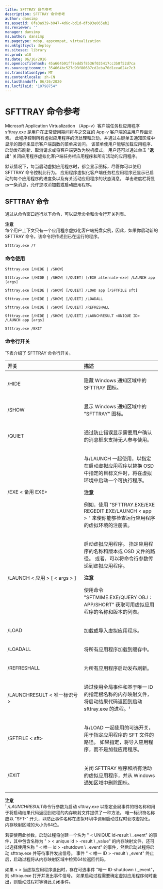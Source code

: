 ```yaml
---
title: SFTTRAY 命令参考
description: SFTTRAY 命令参考
author: dansimp
ms.assetid: 6fa3a939-b047-4d6c-bd1d-dfb93e065eb2
ms.reviewer: ''
manager: dansimp
ms.author: dansimp
ms.pagetype: mdop, appcompat, virtualization
ms.mktglfcycl: deploy
ms.sitesec: library
ms.prod: w10
ms.date: 06/16/2016
ms.openlocfilehash: 45a664b91ff7edd5f8536f035417cc3b0f52d7ca
ms.sourcegitcommit: 354664bc527d93f80687cd2eba70d1eea024c7c3
ms.translationtype: MT
ms.contentlocale: zh-CN
ms.lasthandoff: 06/26/2020
ms.locfileid: "10798754"
---
```

# SFTTRAY 命令参考


Microsoft Application Virtualization （App-v）客户端任务栏应用程序 sfttray.exe 是用户在正常使用期间将与之交互的 App-v 客户端的主用户界面元素。 此程序控制所有虚拟应用程序的流处理和启动，并通过右键单击通知区域中显示的图标来显示客户端函数的菜单来访问。 该菜单使用户能够加载应用程序、启动发布刷新、取消请求或将客户端更改为脱机模式。 用户还可以通过单击 "**退出**" 关闭应用程序虚拟化客户端任务栏应用程序和所有活动的应用程序。

默认情况下，每当启动虚拟应用程序时，都会显示图标，尽管你可以使用 SFTTRAY 命令控制此行为。 应用程序虚拟化客户端任务栏应用程序还显示已启动的每个应用程序的进度条以及有关活动应用程序的状态消息。 单击进度栏将显示一条消息，允许您取消加载或启动应用程序。

## SFTTRAY 命令


通过从命令窗口运行以下命令，可以显示命令和命令行开关列表。

**注意**  
每个用户上下文只有一个应用程序虚拟化客户端托盘实例，因此，如果你启动新的 SFTTRAY 命令，该命令将传递到已在运行的程序。



`Sfttray.exe /?`

### 命令使用

`Sfttray.exe [/HIDE | /SHOW]`

`Sfttray.exe [/HIDE | /SHOW] [/QUIET] [/EXE alternate-exe] /LAUNCH app [args]`

`Sfttray.exe [/HIDE | /SHOW] [/QUIET] /LOAD app [/SFTFILE sft]`

`Sfttray.exe [/HIDE | /SHOW] [/QUIET] /LOADALL`

`Sfttray.exe [/HIDE | /SHOW] [/QUIET] /REFRESHALL`

`Sfttray.exe [/HIDE | /SHOW] [/QUIET] /LAUNCHRESULT <UNIQUE ID>  /LAUNCH app [args]`

`Sfttray.exe /EXIT`

### 命令行开关

下表介绍了 SFTTRAY 命令行开关。

<table>
<colgroup>
<col width="50%" />
<col width="50%" />
</colgroup>
<thead>
<tr class="header">
<th align="left">开关</th>
<th align="left">描述</th>
</tr>
</thead>
<tbody>
<tr class="odd">
<td align="left"><p>/HIDE</p></td>
<td align="left"><p>隐藏 Windows 通知区域中的 SFTTRAY 图标。</p></td>
</tr>
<tr class="even">
<td align="left"><p>/SHOW</p></td>
<td align="left"><p>显示 Windows 通知区域中的 "SFTTRAY" 图标。</p></td>
</tr>
<tr class="odd">
<td align="left"><p>/QUIET</p></td>
<td align="left"><p>通过防止错误显示需要用户确认的消息框来支持无人参与使用。</p></td>
</tr>
<tr class="even">
<td align="left"><p>/EXE &lt; 备用 EXE&gt;</p></td>
<td align="left"><p>与/LAUNCH 一起使用，以指定在启动虚拟应用程序以替换 OSD 中指定的目标文件时，将在虚拟环境中启动一个可执行程序。</p>
<div class="alert">
<strong>注意</strong><br/><p>例如，使用 "SFTTRAY.EXE/EXE REGEDIT.EXE/LAUNCH &lt; app &gt; " 来使你能够检查运行应用程序的虚拟环境的注册表。</p>
</div>
<div>

</div></td>
</tr>
<tr class="odd">
<td align="left"><p>/LAUNCH &lt; 应用 &gt; [ &lt; args &gt; ]</p></td>
<td align="left"><p>启动虚拟应用程序。 指定应用程序的名称和版本或 OSD 文件的路径。 或者，可以将命令行参数传递到虚拟应用程序。</p>
<div class="alert">
<strong>注意</strong><br/><p>使用命令 "SFTMIME.EXE/QUERY OBJ： APP/SHORT" 获取可用虚拟应用程序的名称和版本的列表。</p>
</div>
<div>

</div></td>
</tr>
<tr class="even">
<td align="left"><p>/LOAD</p></td>
<td align="left"><p>加载或导入虚拟应用程序。</p></td>
</tr>
<tr class="odd">
<td align="left"><p>/LOADALL</p></td>
<td align="left"><p>将所有应用程序加载到缓存中。</p></td>
</tr>
<tr class="even">
<td align="left"><p>/REFRESHALL</p></td>
<td align="left"><p>为所有应用程序启动发布刷新。</p></td>
</tr>
<tr class="odd">
<td align="left"><p>/LAUNCHRESULT &lt; 唯一标识号&gt;</p></td>
<td align="left"><p>通过使用全局事件和基于唯一 ID 的指定根名称的内存映射文件，将启动结果代码返回到启动 sfttray.exe 的进程。¹</p></td>
</tr>
<tr class="even">
<td align="left"><p>/SFTFILE &lt; sft&gt;</p></td>
<td align="left"><p>与/LOAD 一起使用的可选开关，用于指定应用程序的 SFT 文件的路径。 如果指定，将导入应用程序，而不是加载应用程序。</p></td>
</tr>
<tr class="odd">
<td align="left"><p>/EXIT</p></td>
<td align="left"><p>关闭 SFTTRAY 程序和所有活动的虚拟应用程序，并从 Windows 通知区域中删除图标。</p></td>
</tr>
</tbody>
</table>



**注意**  
¹ */LAUNCHRESULT*命令行参数为启动 sfttray.exe 以指定全局事件的根名称和用于将启动结果代码返回到进程的内存映射文件提供了一种方法。 唯一标识符名称应以 "SFT-" 开头，以防止事件名称在虚拟环境中调用启动过程时获取虚拟化。 内存映射区域的大小为64位。

若要使用此参数，启动过程将创建一个名为 " &lt; UNIQUE id-result \ _event" 的事件，其中包含名称为 " &gt; &lt; unique id &gt; -result \ _value" 的内存映射文件，还可以选择使用名称 " &lt; 唯一 id &gt; -shutdown \ _event" 的事件，然后启动过程将启动 sfttray.exe 并等待事件发出信号。 事件 " &lt; 唯一 ID &gt; -result \ _event" 终止后，启动过程将从内存映射区域中检索64位返回代码。

如果 &lt; &gt; 当虚拟应用程序退出时，存在可选事件 "唯一 ID-shutdown \ _event"，则 sfttray.exe 打开并发出事件信号。 如果启动过程需要确定虚拟应用程序何时退出，则启动过程将等待此关闭事件。












